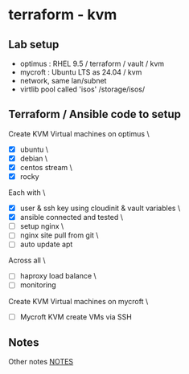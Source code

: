 
# terraform - kvm

## Lab setup
- optimus : RHEL 9.5 / terraform / vault / kvm
- mycroft : Ubuntu LTS as 24.04 / kvm
- network, same lan/subnet
- virtlib pool called 'isos' /storage/isos/

## Terraform / Ansible code to setup 
Create KVM Virtual machines on optimus \
- [X] ubuntu \
- [X] debian \
- [X] centos stream \
- [X] rocky

Each with  \
- [X] user & ssh key using cloudinit & vault variables \
- [X] ansible connected and tested \
- [ ] setup nginx \
- [ ] nginx site pull from git \
- [ ] auto update apt

Across all \
- [ ] haproxy load balance \
- [ ] monitoring

Create KVM Virtual machines on mycroft \
- [ ] Mycroft KVM create VMs via SSH

## Notes
Other notes
[NOTES](NOTES)
